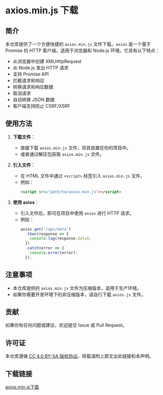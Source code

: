 # axios.min.js 下载

## 简介

本仓库提供了一个方便快捷的 `axios.min.js` 文件下载。`axios` 是一个基于 Promise 的 HTTP 客户端，适用于浏览器和 Node.js 环境。它具有以下特点：

- 从浏览器中创建 XMLHttpRequest
- 从 Node.js 发出 HTTP 请求
- 支持 Promise API
- 拦截请求和响应
- 转换请求和响应数据
- 取消请求
- 自动转换 JSON 数据
- 客户端支持防止 CSRF/XSRF

## 使用方法

1. **下载文件**：
   - 直接下载 `axios.min.js` 文件，将其放置在你的项目中。
   - 或者通过解压包获取 `axios.min.js` 文件。

2. **引入文件**：
   - 在 HTML 文件中通过 `<script>` 标签引入 `axios.min.js` 文件。
   - 例如：
     ```html
     <script src="path/to/axios.min.js"></script>
     ```

3. **使用 axios**：
   - 引入文件后，即可在项目中使用 `axios` 进行 HTTP 请求。
   - 例如：
     ```javascript
     axios.get('/api/data')
       .then(response => {
         console.log(response.data);
       })
       .catch(error => {
         console.error(error);
       });
     ```

## 注意事项

- 本仓库提供的 `axios.min.js` 文件为压缩版本，适用于生产环境。
- 如果你需要开发环境下的非压缩版本，请自行下载 `axios.js` 文件。

## 贡献

如果你有任何问题或建议，欢迎提交 Issue 或 Pull Request。

## 许可证

本仓库遵循 [CC 4.0 BY-SA 版权协议](https://creativecommons.org/licenses/by-sa/4.0/)。转载请附上原文出处链接和本声明。

## 下载链接

[axios.min.js下载](https://pan.quark.cn/s/d88d516e1c3d)